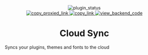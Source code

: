 <!--
  * This file was autogenerated
  * If you want to change anything, do so in the readmes.mjs script
  * https://github.com/Felocord/Plugins/edit/main/scripts/readmes.mjs
-->

<div align="center">
  <img alt="plugin_status" src="https://img.shields.io/badge/plugin_status-finished-a6da95?style=for-the-badge&labelColor=24273a" />
  <br/>
  <a href="https://bn-plugins.github.io/vd-proxy/vendetta.Felocord.xyz/cloud-sync">
    <img alt="copy_proxied_link" src="https://img.shields.io/badge/copy_proxied_link-24273a?style=for-the-badge" />
  </a>
  <a href="https://bunny.Felocord.xyz/cloud-sync">
    <img alt="copy_link" src="https://img.shields.io/badge/copy_link-24273a?style=for-the-badge" />
  </a>
  <a href="https://github.com/Felocord/CloudSync">
    <img alt="view_backend_code" src="https://img.shields.io/badge/view_backend_code-24273a?style=for-the-badge" />
  </a>
</div>

<h1 align="center">
  Cloud Sync
</h1>

Syncs your plugins, themes and fonts to the cloud
